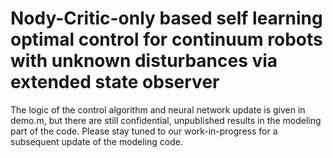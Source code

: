 # Nody-Critic-only based self learning optimal control for continuum robots with unknown disturbances via extended state observer

The logic of the control algorithm and neural network update is given in demo.m, but there are still confidential, unpublished results in the modeling part of the code. Please stay tuned to our work-in-progress for a subsequent update of the modeling code.
